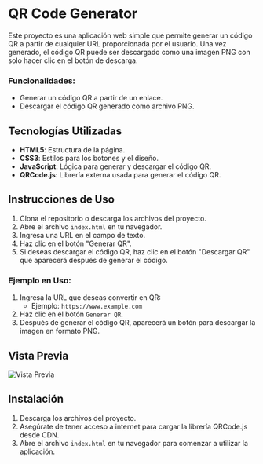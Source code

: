 # QR Code Generator

Este proyecto es una aplicación web simple que permite generar un código QR a partir de cualquier URL proporcionada por el usuario. Una vez generado, el código QR puede ser descargado como una imagen PNG con solo hacer clic en el botón de descarga.

### Funcionalidades:
- Generar un código QR a partir de un enlace.
- Descargar el código QR generado como archivo PNG.

## Tecnologías Utilizadas

- **HTML5**: Estructura de la página.
- **CSS3**: Estilos para los botones y el diseño.
- **JavaScript**: Lógica para generar y descargar el código QR.
- **QRCode.js**: Librería externa usada para generar el código QR.

## Instrucciones de Uso

1. Clona el repositorio o descarga los archivos del proyecto.
2. Abre el archivo `index.html` en tu navegador.
3. Ingresa una URL en el campo de texto.
4. Haz clic en el botón "Generar QR".
5. Si deseas descargar el código QR, haz clic en el botón "Descargar QR" que aparecerá después de generar el código.

### Ejemplo en Uso:

1. Ingresa la URL que deseas convertir en QR:
   - Ejemplo: `https://www.example.com`
2. Haz clic en el botón `Generar QR`.
3. Después de generar el código QR, aparecerá un botón para descargar la imagen en formato PNG.

## Vista Previa

![Vista Previa](https://github.com/user-attachments/assets/90051cb6-9930-47c0-8100-021ec195da36)

## Instalación

1. Descarga los archivos del proyecto.
2. Asegúrate de tener acceso a internet para cargar la librería QRCode.js desde CDN.
3. Abre el archivo `index.html` en tu navegador para comenzar a utilizar la aplicación.


